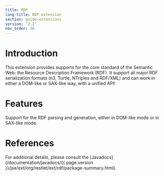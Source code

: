 ```yaml
---
title: RDF
long-title: RDF extension
section: guide-extensions
version: '2.2'
nav_order: 30
---
```

# Introduction

This extension provides supports for the core standard of the Semantic
Web: the Resource Description Framework (RDF). It support all major RDF
serialization formats (n3, Turtle, NTriples and RDF/XML) and can work in
either a DOM-like or SAX-like way, with a unified API!

# Features

Support for the RDF parsing and generation, either in DOM-like mode or in SAX-like mode.

# References

For additional details, please consult the [Javadocs](/documentation/javadocs/{{ page.version }}/jse/ext/org/restlet/ext/rdf/package-summary.html).
